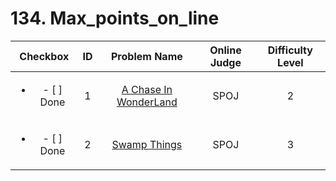 # 134. Max_points_on_line


| Checkbox | ID | Problem Name|Online Judge|Difficulty Level|
|:---:|:---:|:---:|:---:|:---:|
|<ul><li>- [ ] Done</li></ul>|1|[A Chase In WonderLand](http://www.spoj.com/problems/CHASE/)|SPOJ|2|
|<ul><li>- [ ] Done</li></ul>|2|[Swamp Things](http://www.spoj.com/problems/SWTHIN/)|SPOJ|3|
